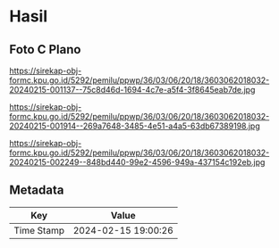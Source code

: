# Hasil

## Foto C Plano

https://sirekap-obj-formc.kpu.go.id/5292/pemilu/ppwp/36/03/06/20/18/3603062018032-20240215-001137--75c8d46d-1694-4c7e-a5f4-3f8645eab7de.jpg

https://sirekap-obj-formc.kpu.go.id/5292/pemilu/ppwp/36/03/06/20/18/3603062018032-20240215-001914--269a7648-3485-4e51-a4a5-63db67389198.jpg

https://sirekap-obj-formc.kpu.go.id/5292/pemilu/ppwp/36/03/06/20/18/3603062018032-20240215-002249--848bd440-99e2-4596-949a-437154c192eb.jpg


## Metadata

| Key        | Value               |
| ---------- | ------------------- |
| Time Stamp | 2024-02-15 19:00:26 |



